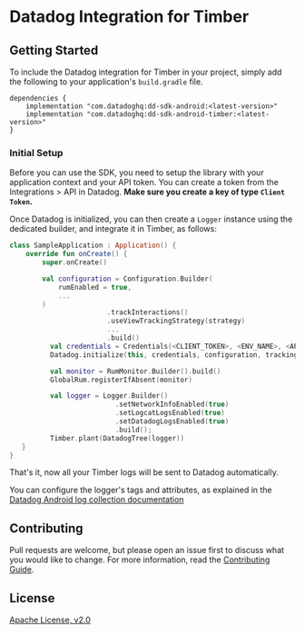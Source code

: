 # Datadog Integration for Timber

## Getting Started 

To include the Datadog integration for Timber in your project, simply add the
following to your application's `build.gradle` file.

```
dependencies {
    implementation "com.datadoghq:dd-sdk-android:<latest-version>"
    implementation "com.datadoghq:dd-sdk-android-timber:<latest-version>"
}
```

### Initial Setup

Before you can use the SDK, you need to setup the library with your application
context and your API token. You can create a token from the Integrations > API
in Datadog. **Make sure you create a key of type `Client Token`.**

Once Datadog is initialized, you can then create a `Logger` instance using the
dedicated builder, and integrate it in Timber, as follows: 

```kotlin
class SampleApplication : Application() {
    override fun onCreate() {
        super.onCreate()

        val configuration = Configuration.Builder(
            rumEnabled = true,
            ...
        )
                        .trackInteractions()
                        .useViewTrackingStrategy(strategy)
                        ...
                        .build()
          val credentials = Credentials(<CLIENT_TOKEN>, <ENV_NAME>, <APP_VARIANT_NAME>, <APPLICATION_ID>)
          Datadog.initialize(this, credentials, configuration, trackingConsent)

          val monitor = RumMonitor.Builder().build()
          GlobalRum.registerIfAbsent(monitor)

          val logger = Logger.Builder()
                          .setNetworkInfoEnabled(true)
                          .setLogcatLogsEnabled(true)
                          .setDatadogLogsEnabled(true)
                          .build();
          Timber.plant(DatadogTree(logger))
   }
}
```

That's it, now all your Timber logs will be sent to Datadog automatically.

You can configure the logger's tags and attributes, as explained in the  [Datadog Android log collection documentation](http://docs.datadoghq.com/logs/log_collection/android)

## Contributing

Pull requests are welcome, but please open an issue first to discuss what you
would like to change. For more information, read the 
[Contributing Guide](../../CONTRIBUTING.md).

## License

[Apache License, v2.0](../../LICENSE)
